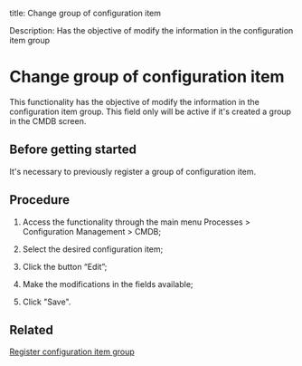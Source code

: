title: Change group of configuration item

Description: Has the objective of modify the information in the configuration item group
# Change group of configuration item

This functionality has the objective of modify the information in the configuration item group. This field only will be active if it's created a group in the CMDB screen.

Before getting started
--------------------------

It's necessary to previously register a group of configuration item.

Procedure
-------------

1.  Access the functionality through the main menu Processes \> Configuration
    Management \> CMDB;

2.  Select the desired configuration item;

3.  Click the button “Edit”;

4.  Make the modifications in the fields available;

5.  Click "Save".

Related
-----------

[Register configuration item group](/en-us/citsmart-platform-9/processes/configuration/configuration/register-configuration-item-group.html)


<!-- !!! tip "About"

    <b>Product/Version:</b> CITSmart | 9.00 &nbsp;&nbsp;
    <b>Updated:</b>01/04/2021 -Larissa Lourenço
